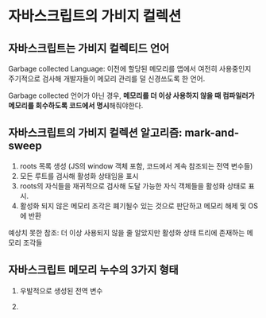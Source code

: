 # 자바스크립트의 가비지 컬렉션

## 자바스크립트는 가비지 컬렉티드 언어

Garbage collected Language: 이전에 할당된 메모리를 앱에서 여전히 사용중인지 주기적으로 검사해 개발자들이 메모리 관리를 덜 신경쓰도록 한 언어.

Garbage collected 언어가 아닌 경우, **메모리를 더 이상 사용하지 않을 때 컴파일러가 메모리를 회수하도록 코드에서 명시**해줘야한다.

## 자바스크립트의 가비지 컬렉션 알고리즘: mark-and-sweep

1. roots 목록 생성 (JS의 window 객체 포함, 코드에서 계속 참조되는 전역 변수들)
2. 모든 루트를 검사해 활성화 상태임을 표시
3. roots의 자식들을 재귀적으로 검사해 도달 가능한 자식 객체들을 활성화 상태로 표시.
4. 활성화 되지 않은 메모리 조각은 폐기될수 있는 것으로 판단하고 메모리 해제 및 OS에 반환

예상치 못한 참조: 더 이상 사용되지 않을 줄 알았지만 활성화 상태 트리에 존재하는 메모리 조각들

## 자바스크립트 메모리 누수의 3가지 형태

1. 우발적으로 생성된 전역 변수

2.
